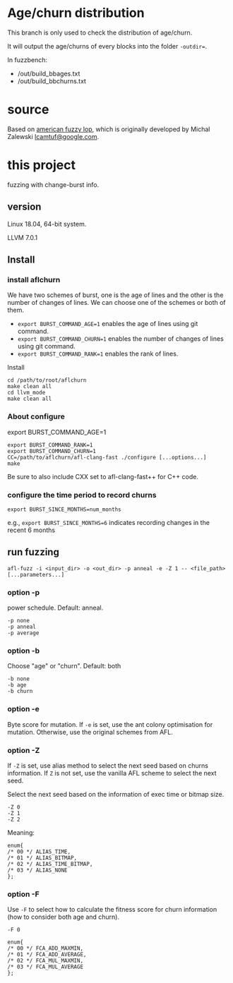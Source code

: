 # Age/churn distribution
This branch is only used to check the distribution of age/churn.

It will output the age/churns of every blocks into the folder `-outdir=`.

In fuzzbench:
- /out/build_bbages.txt
- /out/build_bbchurns.txt



# source
Based on [american fuzzy lop](https://github.com/google/AFL), which is originally developed by Michal Zalewski <lcamtuf@google.com>.

# this project

fuzzing with change-burst info.

## version
Linux 18.04, 64-bit system. 

LLVM 7.0.1


## Install

   
### install aflchurn
We have two schemes of burst, one is the age of lines and the other is the number of changes of lines. 
We can choose one of the schemes or both of them.

- `export BURST_COMMAND_AGE=1` enables the age of lines using git command.
- `export BURST_COMMAND_CHURN=1` enables the number of changes of lines using git command.
- `export BURST_COMMAND_RANK=1` enables the rank of lines.

Install

    cd /path/to/root/aflchurn
    make clean all
    cd llvm_mode
    make clean all



### About configure
export BURST_COMMAND_AGE=1

    export BURST_COMMAND_RANK=1
    export BURST_COMMAND_CHURN=1
    CC=/path/to/aflchurn/afl-clang-fast ./configure [...options...]
    make

Be sure to also include CXX set to afl-clang-fast++ for C++ code.

### configure the time period to record churns

    export BURST_SINCE_MONTHS=num_months

e.g., `export BURST_SINCE_MONTHS=6` indicates recording changes in the recent 6 months

## run fuzzing

    afl-fuzz -i <input_dir> -o <out_dir> -p anneal -e -Z 1 -- <file_path> [...parameters...]

### option -p
power schedule. Default: anneal.

    -p none
    -p anneal
    -p average

### option -b
Choose "age" or "churn". Default: both

    -b none
    -b age
    -b churn

### option -e
Byte score for mutation. 
If `-e` is set, use the ant colony optimisation for mutation.
Otherwise, use the original schemes from AFL.

### option -Z
If `-Z` is set, use alias method to select the next seed based on churns information.
If `Z` is not set, use the vanilla AFL scheme to select the next seed.

Select the next seed based on the information of exec time or bitmap size.

    -Z 0
    -Z 1
    -Z 2

Meaning:

    enum{
    /* 00 */ ALIAS_TIME,
    /* 01 */ ALIAS_BITMAP,
    /* 02 */ ALIAS_TIME_BITMAP,
    /* 03 */ ALIAS_NONE
    };

### option -F
Use `-F` to select how to calculate the fitness score for churn information (how to consider both age and churn).

    -F 0

    enum{
    /* 00 */ FCA_ADD_MAXMIN,
    /* 01 */ FCA_ADD_AVERAGE,
    /* 02 */ FCA_MUL_MAXMIN,
    /* 03 */ FCA_MUL_AVERAGE
    };

